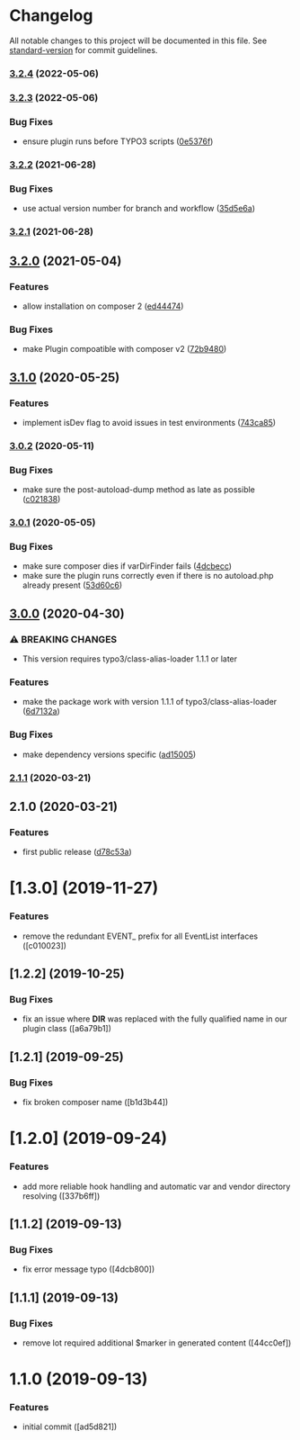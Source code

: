 # Changelog

All notable changes to this project will be documented in this file. See [standard-version](https://github.com/conventional-changelog/standard-version) for commit guidelines.

### [3.2.4](https://github.com/labor-digital/typo3-better-api-composer-plugin/compare/v3.2.3...v3.2.4) (2022-05-06)

### [3.2.3](https://github.com/labor-digital/typo3-better-api-composer-plugin/compare/v3.2.2...v3.2.3) (2022-05-06)


### Bug Fixes

* ensure plugin runs before TYPO3 scripts ([0e5376f](https://github.com/labor-digital/typo3-better-api-composer-plugin/commit/0e5376f267c661f6d4256e4b1e6342b8b84b78d2))

### [3.2.2](https://github.com/labor-digital/typo3-better-api-composer-plugin/compare/v3.2.1...v3.2.2) (2021-06-28)


### Bug Fixes

* use actual version number for branch and workflow ([35d5e6a](https://github.com/labor-digital/typo3-better-api-composer-plugin/commit/35d5e6ad2c12ae21e28cfe1145b3f8070bcbe76e))

### [3.2.1](https://github.com/labor-digital/typo3-better-api-composer-plugin/compare/v3.2.0...v3.2.1) (2021-06-28)

## [3.2.0](https://github.com/labor-digital/typo3-better-api-composer-plugin/compare/v3.1.0...v3.2.0) (2021-05-04)


### Features

* allow installation on composer 2 ([ed44474](https://github.com/labor-digital/typo3-better-api-composer-plugin/commit/ed444745a7e8e43a8318be80eb0e901ab2a5c1f8))


### Bug Fixes

* make Plugin compoatible with composer v2 ([72b9480](https://github.com/labor-digital/typo3-better-api-composer-plugin/commit/72b9480927d53fe00dbf70e965285525ef6048e7))

## [3.1.0](https://github.com/labor-digital/typo3-better-api-composer-plugin/compare/v3.0.2...v3.1.0) (2020-05-25)


### Features

* implement isDev flag to avoid issues in test environments ([743ca85](https://github.com/labor-digital/typo3-better-api-composer-plugin/commit/743ca85b4cf59c8cdb0215235779d5fb238fde9e))

### [3.0.2](https://github.com/labor-digital/typo3-better-api-composer-plugin/compare/v3.0.1...v3.0.2) (2020-05-11)


### Bug Fixes

* make sure the post-autoload-dump method as late as possible ([c021838](https://github.com/labor-digital/typo3-better-api-composer-plugin/commit/c0218388b0b5f9d859508561d1daf6c2e1c49daa))

### [3.0.1](https://github.com/labor-digital/typo3-better-api-composer-plugin/compare/v3.0.0...v3.0.1) (2020-05-05)


### Bug Fixes

* make sure composer dies if varDirFinder fails ([4dcbecc](https://github.com/labor-digital/typo3-better-api-composer-plugin/commit/4dcbecc88414a7918e1a755c4cd37ba662ed3a34))
* make sure the plugin runs correctly even if there is no autoload.php already present ([53d60c6](https://github.com/labor-digital/typo3-better-api-composer-plugin/commit/53d60c63b2f7565516ffdf19151685186abc7b04))

## [3.0.0](https://github.com/labor-digital/typo3-better-api-composer-plugin/compare/v2.1.1...v3.0.0) (2020-04-30)


### ⚠ BREAKING CHANGES

* This version requires typo3/class-alias-loader 1.1.1 or later

### Features

* make the package work with version 1.1.1 of typo3/class-alias-loader ([6d7132a](https://github.com/labor-digital/typo3-better-api-composer-plugin/commit/6d7132a41653aa27547dd2fcc9059f5609d713ff))


### Bug Fixes

* make dependency versions specific ([ad15005](https://github.com/labor-digital/typo3-better-api-composer-plugin/commit/ad15005066e22b2c9ea118130a673fde8d016e5e))

### [2.1.1](https://github.com/labor-digital/typo3-better-api-composer-plugin/compare/v2.1.0...v2.1.1) (2020-03-21)

## 2.1.0 (2020-03-21)


### Features

* first public release ([d78c53a](https://github.com/labor-digital/typo3-better-api-composer-plugin/commit/d78c53a8228b9a3d4d0c1d83ad6766b1245b6958))

# [1.3.0] (2019-11-27)


### Features

* remove the redundant EVENT_ prefix for all EventList interfaces ([c010023])



## [1.2.2] (2019-10-25)


### Bug Fixes

* fix an issue where __DIR__ was replaced with the fully qualified name in our plugin class ([a6a79b1])



## [1.2.1] (2019-09-25)


### Bug Fixes

* fix broken composer name ([b1d3b44])



# [1.2.0] (2019-09-24)


### Features

* add more reliable hook handling and automatic var and vendor directory resolving ([337b6ff])



## [1.1.2] (2019-09-13)


### Bug Fixes

* fix error message typo ([4dcb800])



## [1.1.1] (2019-09-13)


### Bug Fixes

* remove lot required additional $marker in generated content ([44cc0ef])



# 1.1.0 (2019-09-13)


### Features

* initial commit ([ad5d821])

